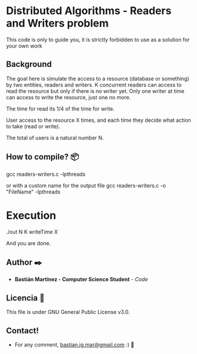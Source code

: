 # Distributed Algorithms - Readers and Writers problem
This code is only to guide you, it is strictly forbidden to use as a solution for your own work

## Background

The goal here is simulate the access to a resource (database or something) by two entities, readers and writers. 
K concurrent readers can access to read the resource but only if there is no writer yet.
Only one writer at time can access to write the resource, just one no more.

The time for read its 1/4 of the time for write.

User access to the resource X times, and each time they decide what action to take (read or write).

The total of users is a natural number N.

## How to compile? 📦

gcc readers-writers.c -lpthreads

or with a custom name for the output file
gcc readers-writers.c -o "FileName" -lpthreads

# Execution

./out N K writeTime X

And you are done.

## Author ✒️

* **Bastián Martínez - Computer Science Student** - *Code* 

## Licencia 📄

This file is under GNU General Public License v3.0.

## Contact!

* For any comment, bastian.ig.mar@gmail.com :) 📢

